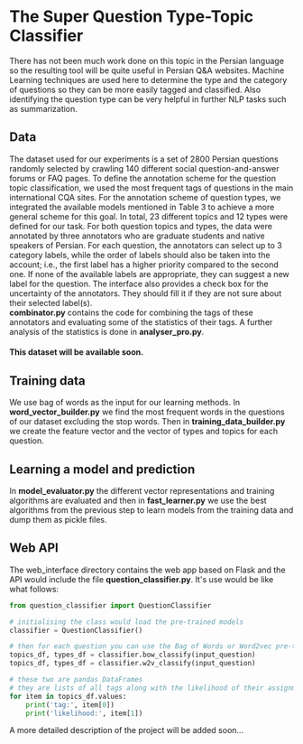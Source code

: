 # The Super Question Type-Topic Classifier
There has not been much work done on this topic in the Persian language so the resulting tool will be quite useful in Persian Q&A websites. Machine Learning techniques are used here to determine the type and the category of questions so they can be more easily tagged and classified. Also identifying the question type can be very helpful in further NLP tasks such as summarization.
## Data
The dataset used for our experiments is a set of 2800 Persian questions randomly selected by crawling 140 different social question-and-answer forums or FAQ pages. To define the annotation scheme for the question topic classification, we used the most frequent tags of questions in the main international CQA sites. For the annotation scheme of question types, we integrated the available models mentioned in Table 3 to achieve a more general scheme for this goal. In total, 23 different topics and 12 types were defined for our task.
For both question topics and types, the data were annotated by three annotators who are graduate students and native speakers of Persian. 
For each question, the annotators can select up to 3 category labels, while the order of labels should also be taken into the account; i.e., the first label has a higher priority compared to the second one. If none of the available labels are appropriate, they can suggest a new label for the question. The interface also provides a check box for the uncertainty of the annotators. They should fill it if they are not sure about their selected label(s).
<br><b>combinator.py</b> contains the code for combining the tags of these annotators and evaluating some of the statistics of their tags. A further analysis of the statistics is done in <b>analyser_pro.py</b>.
#### This dataset will be available soon.
## Training data
We use bag of words as the input for our learning methods. In <b>word_vector_builder.py</b> we find the most frequent words in the questions of our dataset excluding the stop words. Then in <b>training_data_builder.py</b> we create the feature vector and the vector of types and topics for each question. 
## Learning a model and prediction
In <b>model_evaluator.py</b> the different vector representations and training algorithms are evaluated and then in <b>fast_learner.py</b> we use the best algorithms from the previous step to learn models from the training data and dump them as pickle files.

## Web API
The web_interface directory contains the web app based on Flask and the API would include the file <b>question_classifier.py</b>. It's use would be like what follows:
```python
from question_classifier import QuestionClassifier

# initialising the class would load the pre-trained models
classifier = QuestionClassifier()

# then for each question you can use the Bag of Words or Word2vec pre-trained model
topics_df, types_df = classifier.bow_classify(input_question)
topics_df, types_df = classifier.w2v_classify(input_question)

# these two are pandas DataFrames
# they are lists of all tags along with the likelihood of their assignment to the input question
for item in topics_df.values:
    print('tag:', item[0])
    print('likelihood:', item[1])
```

A more detailed description of the project will be added soon...
